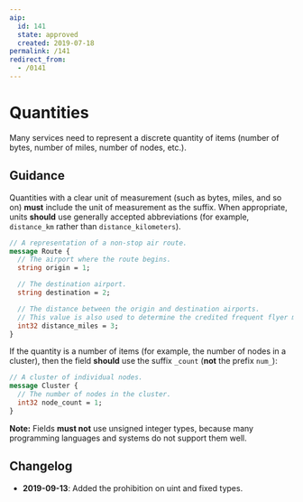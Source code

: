 ```yaml
---
aip:
  id: 141
  state: approved
  created: 2019-07-18
permalink: /141
redirect_from:
  - /0141
---
```


# Quantities

Many services need to represent a discrete quantity of items (number of bytes,
number of miles, number of nodes, etc.).

## Guidance

Quantities with a clear unit of measurement (such as bytes, miles, and so on)
**must** include the unit of measurement as the suffix. When appropriate, units
**should** use generally accepted abbreviations (for example, `distance_km`
rather than `distance_kilometers`).

```proto
// A representation of a non-stop air route.
message Route {
  // The airport where the route begins.
  string origin = 1;

  // The destination airport.
  string destination = 2;

  // The distance between the origin and destination airports.
  // This value is also used to determine the credited frequent flyer miles.
  int32 distance_miles = 3;
}
```

If the quantity is a number of items (for example, the number of nodes in a
cluster), then the field **should** use the suffix `_count` (**not** the prefix
`num_`):

```proto
// A cluster of individual nodes.
message Cluster {
  // The number of nodes in the cluster.
  int32 node_count = 1;
}
```

**Note:** Fields **must not** use unsigned integer types, because many
programming languages and systems do not support them well.

## Changelog

- **2019-09-13**: Added the prohibition on uint and fixed types.

